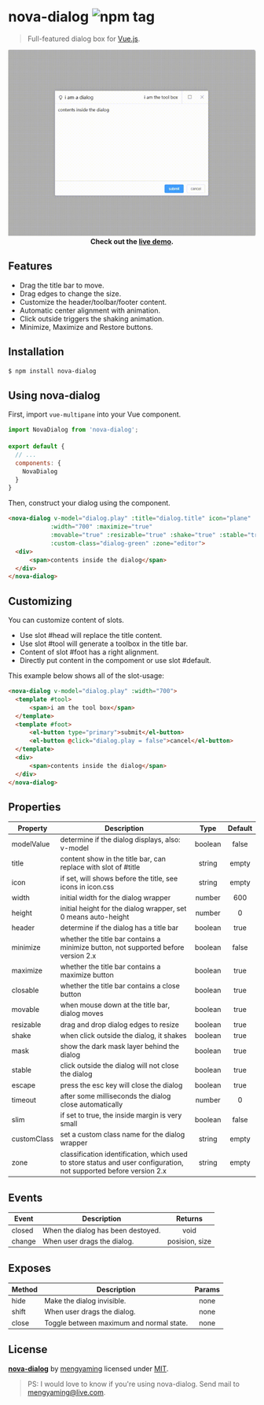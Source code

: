 # nova-dialog ![npm tag](https://img.shields.io/npm/v/nova-dialog.svg)
> Full-featured dialog box for [Vue.js](http://vuejs.org).

<p align="center">
  <img src="https://raw.githubusercontent.com/rocmemory/nova-dialog/refs/heads/main/example/public/previews.gif" />
  <br/>
  <b>Check out the <a href="https://github.com/rocmemory/nova-dialog/tree/main/example" target="_blank">live demo</a>.</b>
</p>

## Features

* Drag the title bar to move.
* Drag edges to change the size.
* Customize the header/toolbar/footer content.
* Automatic center alignment with animation.
* Click outside triggers the shaking animation.
* Minimize, Maximize and Restore buttons.

## Installation
```bash
$ npm install nova-dialog
```

## Using nova-dialog

First, import `vue-multipane` into your Vue component.
```js
import NovaDialog from 'nova-dialog';

export default {
  // ...
  components: {
    NovaDialog
  }
}
```

Then, construct your dialog using the component.
```html
<nova-dialog v-model="dialog.play" :title="dialog.title" icon="plane"
            :width="700" :maximize="true"
            :movable="true" :resizable="true" :shake="true" :stable="true"
            :custom-class="dialog-green" :zone="editor">
  <div>
      <span>contents inside the dialog</span>
  </div>
</nova-dialog>
```

## Customizing
You can customize content of slots.

* Use slot #head will replace the title content.
* Use slot #tool will generate a toolbox in the title bar.
* Content of slot #foot has a right alignment.
* Directly put content in the compoment or use slot #default.

This example below shows all of the slot-usage:
```html
<nova-dialog v-model="dialog.play" :width="700">
  <template #tool>
      <span>i am the tool box</span>
  </template>
  <template #foot>
      <el-button type="primary">submit</el-button>
      <el-button @click="dialog.play = false">cancel</el-button>
  </template>
  <div>
      <span>contents inside the dialog</span>
  </div>
</nova-dialog>

```

## Properties

|    Property    |    Description   |   Type     |  Default     |
| -------------- | ---------------- | :--------: | :----------: |
| modelValue | determine if the dialog displays, also: v-model | boolean | false |
| title | content show in the title bar, can replace with slot of #title | string | empty |
| icon | if set, will shows before the title, see icons in icon.css | string | empty |
| width | initial width for the dialog wrapper | number | 600 |
| height | initial height for the dialog wrapper, set 0 means auto-height | number | 0 |
| header | determine if the dialog has a title bar | boolean | true |
| minimize | whether the title bar contains a minimize button, not supported before version 2.x | boolean | false |
| maximize | whether the title bar contains a maximize button | boolean | true |
| closable | whether the title bar contains a close button | boolean | true |
| movable | when mouse down at the title bar, dialog moves | boolean | true |
| resizable | drag and drop dialog edges to resize | boolean | true |
| shake | when click outside the dialog, it shakes | boolean | true |
| mask | show the dark mask layer behind the dialog | boolean | true |
| stable | click outside the dialog will not close the dialog | boolean | true |
| escape | press the esc key will close the dialog | boolean | true |
| timeout | after some milliseconds the dialog close automatically | number | 0 |
| slim | if set to true, the inside margin is very small | boolean | false |
| customClass | set a custom class name for the dialog wrapper | string | empty |
| zone | classification identification, which used to store status and user configuration, not supported before version 2.x | string | empty |

## Events

|    Event           |    Description   |   Returns  |
| ------------------ | ---------------- | :--------: |
| closed    | When the dialog has been destoyed. | void |
| change         | When user drags the dialog. | posision, size |

## Exposes

|    Method           |    Description   |   Params  |
| ------------------ | ---------------- | :--------: |
| hide    | Make the dialog invisible. | none |
| shift         | When user drags the dialog. | none |
| close         | Toggle between maximum and normal state. | none |

## License
**[nova-dialog](https://github.com/rocmemory/nova-dialog)** by [mengyaming](https://twitter.com/mengyaming) licensed under [MIT](LICENSE).

> PS: I would love to know if you're using nova-dialog. Send mail to [mengyaming@live.com](mengyaming@live.com).